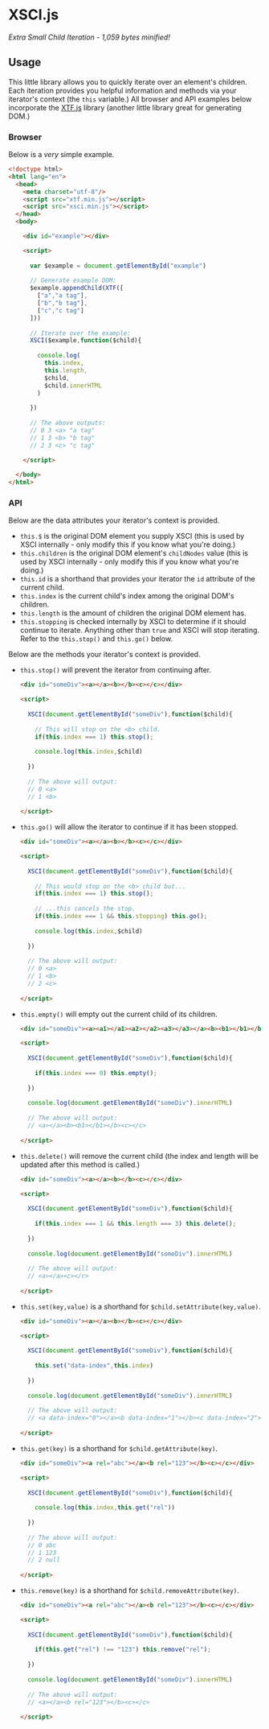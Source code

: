 # XSCI.js

*Extra Small Child Iteration - 1,059 bytes minified!*

## Usage

This little library allows you to quickly iterate over an element's children. Each iteration provides you helpful information and methods via your iterator's context (the `this` variable.) All browser and API examples below incorporate the [XTF.js](https://gist.github.com/METACEO/df988bf134e3fdb18e8cafe9f6e4b7de) library (another little library great for generating DOM.)

### Browser

Below is a *very* simple example.

```html
<!doctype html>
<html lang="en">
  <head>
    <meta charset="utf-8"/>
    <script src="xtf.min.js"></script>
    <script src="xsci.min.js"></script>
  </head>
  <body>

    <div id="example"></div>

    <script>
      
      var $example = document.getElementById("example")
      
      // Generate example DOM:
      $example.appendChild(XTF([
        ["a","a tag"],
        ["b","b tag"],
        ["c","c tag"]
      ]))
      
      // Iterate over the example:
      XSCI($example,function($child){
        
        console.log(
          this.index,
          this.length,
          $child,
          $child.innerHTML
        )
        
      })
      
      // The above outputs:
      // 0 3 <a> "a tag"
      // 1 3 <b> "b tag"
      // 2 3 <c> "c tag"
      
    </script>

  </body>
</html>
```

### API

Below are the data attributes your iterator's context is provided.

- `this.$` is the original DOM element you supply XSCI (this is used by XSCI internally - only modify this if you know what you're doing.)
- `this.children` is the original DOM element's `childNodes` value (this is used by XSCI internally - only modify this if you know what you're doing.)
- `this.id` is a shorthand that provides your iterator the `id` attribute of the current child.
- `this.index` is the current child's index among the original DOM's children.
- `this.length` is the amount of children the original DOM element has.
- `this.stopping` is checked internally by XSCI to determine if it should continue to iterate. Anything other than `true` and XSCI will stop iterating. Refer to the `this.stop()` and `this.go()` below.

Below are the methods your iterator's context is provided.

- `this.stop()` will prevent the iterator from continuing after.

  ```html
  <div id="someDiv"><a></a><b></b><c></c></div>

  <script>
    
    XSCI(document.getElementById("someDiv"),function($child){
      
      // This will stop on the <b> child.
      if(this.index === 1) this.stop();
      
      console.log(this.index,$child)
      
    })
    
    // The above will output:
    // 0 <a>
    // 1 <b>
    
  </script>
  ```

- `this.go()` will allow the iterator to continue if it has been stopped.

  ```html
  <div id="someDiv"><a></a><b></b><c></c></div>

  <script>
    
    XSCI(document.getElementById("someDiv"),function($child){
      
      // This would stop on the <b> child but...
      if(this.index === 1) this.stop();
      
      // ...this cancels the stop.
      if(this.index === 1 && this.stopping) this.go();
      
      console.log(this.index,$child)
      
    })
    
    // The above will output:
    // 0 <a>
    // 1 <b>
    // 2 <c>
    
  </script>
  ```

- `this.empty()` will empty out the current child of its children.

  ```html
  <div id="someDiv"><a><a1></a1><a2></a2><a3></a3></a><b><b1></b1></b><c></c></div>

  <script>
    
    XSCI(document.getElementById("someDiv"),function($child){
      
      if(this.index === 0) this.empty();
      
    })
    
    console.log(document.getElementById("someDiv").innerHTML)
    
    // The above will output:
    // <a></a><b><b1></b1></b><c></c>
    
  </script>
  ```
  
- `this.delete()` will remove the current child (the index and length will be updated after this method is called.)

  ```html
  <div id="someDiv"><a></a><b></b><c></c></div>

  <script>
    
    XSCI(document.getElementById("someDiv"),function($child){
      
      if(this.index === 1 && this.length === 3) this.delete();
      
    })
    
    console.log(document.getElementById("someDiv").innerHTML)
    
    // The above will output:
    // <a></a><c></c>
    
  </script>
  ```

- `this.set(key,value)` is a shorthand for `$child.setAttribute(key,value)`.

  ```html
  <div id="someDiv"><a></a><b></b><c></c></div>

  <script>
    
    XSCI(document.getElementById("someDiv"),function($child){
      
      this.set("data-index",this.index)
      
    })
    
    console.log(document.getElementById("someDiv").innerHTML)
    
    // The above will output:
    // <a data-index="0"></a><b data-index="1"></b><c data-index="2"></c>
    
  </script>
  ```

- `this.get(key)` is a shorthand for `$child.getAttribute(key)`.

  ```html
  <div id="someDiv"><a rel="abc"></a><b rel="123"></b><c></c></div>

  <script>
    
    XSCI(document.getElementById("someDiv"),function($child){
      
      console.log(this.index,this.get("rel"))
      
    })
    
    // The above will output:
    // 0 abc
    // 1 123
    // 2 null
    
  </script>
  ```

- `this.remove(key)` is a shorthand for `$child.removeAttribute(key)`.

  ```html
  <div id="someDiv"><a rel="abc"></a><b rel="123"></b><c></c></div>

  <script>
    
    XSCI(document.getElementById("someDiv"),function($child){
      
      if(this.get("rel") !== "123") this.remove("rel");
      
    })
    
    console.log(document.getElementById("someDiv").innerHTML)
    
    // The above will output:
    // <a></a><b rel="123"></b><c></c>
    
  </script>
  ```

